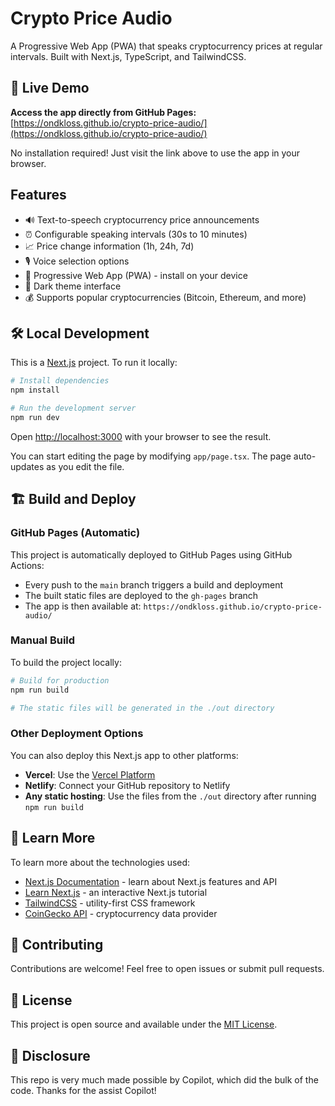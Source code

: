 # Crypto Price Audio

A Progressive Web App (PWA) that speaks cryptocurrency prices at regular intervals. Built with Next.js, TypeScript, and TailwindCSS.

## 🚀 Live Demo

**Access the app directly from GitHub Pages:** [https://ondkloss.github.io/crypto-price-audio/](https://ondkloss.github.io/crypto-price-audio/)

No installation required! Just visit the link above to use the app in your browser.

## Features

- 🔊 Text-to-speech cryptocurrency price announcements
- ⏰ Configurable speaking intervals (30s to 10 minutes)
- 📈 Price change information (1h, 24h, 7d)
- 🎙️ Voice selection options
- 📱 Progressive Web App (PWA) - install on your device
- 🌙 Dark theme interface
- 💰 Supports popular cryptocurrencies (Bitcoin, Ethereum, and more)

## 🛠️ Local Development

This is a [Next.js](https://nextjs.org/) project. To run it locally:

```bash
# Install dependencies
npm install

# Run the development server
npm run dev
```

Open [http://localhost:3000](http://localhost:3000) with your browser to see the result.

You can start editing the page by modifying `app/page.tsx`. The page auto-updates as you edit the file.

## 🏗️ Build and Deploy

### GitHub Pages (Automatic)

This project is automatically deployed to GitHub Pages using GitHub Actions:

- Every push to the `main` branch triggers a build and deployment
- The built static files are deployed to the `gh-pages` branch
- The app is then available at: `https://ondkloss.github.io/crypto-price-audio/`

### Manual Build

To build the project locally:

```bash
# Build for production
npm run build

# The static files will be generated in the ./out directory
```

### Other Deployment Options

You can also deploy this Next.js app to other platforms:

- **Vercel**: Use the [Vercel Platform](https://vercel.com/new?utm_medium=default-template&filter=next.js&utm_source=create-next-app&utm_campaign=create-next-app-readme)
- **Netlify**: Connect your GitHub repository to Netlify
- **Any static hosting**: Use the files from the `./out` directory after running `npm run build`

## 📖 Learn More

To learn more about the technologies used:

- [Next.js Documentation](https://nextjs.org/docs) - learn about Next.js features and API
- [Learn Next.js](https://nextjs.org/learn) - an interactive Next.js tutorial
- [TailwindCSS](https://tailwindcss.com/) - utility-first CSS framework
- [CoinGecko API](https://www.coingecko.com/en/api) - cryptocurrency data provider

## 🤝 Contributing

Contributions are welcome! Feel free to open issues or submit pull requests.

## 📄 License

This project is open source and available under the [MIT License](LICENSE).

## 📢 Disclosure

This repo is very much made possible by Copilot, which did the bulk of the code. Thanks for the assist Copilot!
